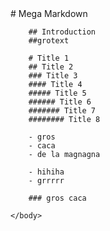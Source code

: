<!DOCTYPE html>
<html>
    <head>
        <meta charset="UTF-8">
        <meta name="viewport" content="width=device-width">
        <title>Test Mega Markdown</title>
    </head>
    <body>
        # Mega Markdown

        ## Introduction
        ##grotext

        # Title 1
        ## Title 2
        ### Title 3
        #### Title 4
        ##### Title 5
        ###### Title 6
        ####### Title 7
        ######## Title 8

        - gros
        - caca
        - de la magnagna

        - hihiha
        - grrrrr

        ### gros caca

    </body>
</html>
